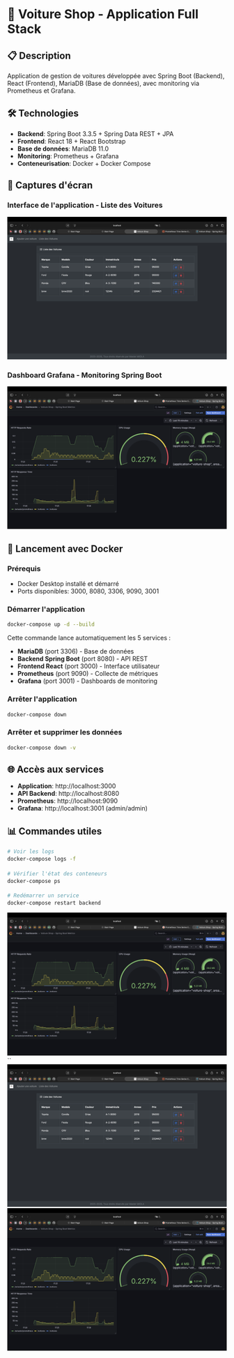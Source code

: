 # 🚗 Voiture Shop - Application Full Stack

## 📋 Description
Application de gestion de voitures développée avec Spring Boot (Backend), React (Frontend), MariaDB (Base de données), avec monitoring via Prometheus et Grafana.

## 🛠 Technologies
- **Backend**: Spring Boot 3.3.5 + Spring Data REST + JPA
- **Frontend**: React 18 + React Bootstrap
- **Base de données**: MariaDB 11.0
- **Monitoring**: Prometheus + Grafana
- **Conteneurisation**: Docker + Docker Compose

## 📸 Captures d'écran

### Interface de l'application - Liste des Voitures
![Liste des Voitures](Screenshot%202025-10-23%20at%2017.24.29.png)

### Dashboard Grafana - Monitoring Spring Boot
![Grafana Dashboard](Screenshot%202025-10-23%20at%2017.34.36.png)

## 🚀 Lancement avec Docker

### Prérequis
- Docker Desktop installé et démarré
- Ports disponibles: 3000, 8080, 3306, 9090, 3001

### Démarrer l'application
```bash
docker-compose up -d --build
```

Cette commande lance automatiquement les 5 services :
- **MariaDB** (port 3306) - Base de données
- **Backend Spring Boot** (port 8080) - API REST
- **Frontend React** (port 3000) - Interface utilisateur
- **Prometheus** (port 9090) - Collecte de métriques
- **Grafana** (port 3001) - Dashboards de monitoring

### Arrêter l'application
```bash
docker-compose down
```

### Arrêter et supprimer les données
```bash
docker-compose down -v
```

## 🌐 Accès aux services
- **Application**: http://localhost:3000
- **API Backend**: http://localhost:8080
- **Prometheus**: http://localhost:9090
- **Grafana**: http://localhost:3001 (admin/admin)

## 📊 Commandes utiles
```bash
# Voir les logs
docker-compose logs -f

# Vérifier l'état des conteneurs
docker-compose ps

# Redémarrer un service
docker-compose restart backend
```
![Screenshot 2025-10-23 at 17.34.36.png](Screenshot%202025-10-23%20at%2017.34.36.png)``
![Screenshot 2025-10-23 at 17.24.29.png](Screenshot%202025-10-23%20at%2017.24.29.png)![Screenshot 2025-10-23 at 17.34.36.png](Screenshot%202025-10-23%20at%2017.34.36.png)